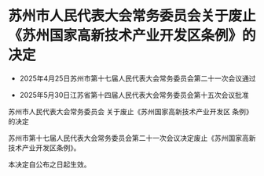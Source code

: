 # 苏州市人民代表大会常务委员会关于废止《苏州国家高新技术产业开发区条例》的决定

- 2025年4月25日苏州市第十七届人民代表大会常务委员会第二十一次会议通过

- 2025年5月30日江苏省第十四届人民代表大会常务委员会第十五次会议批准

<!-- INFO END -->

苏州市人民代表大会常务委员会 关于废止《苏州国家高新技术产业开发区 条例》的决定

苏州市第十七届人民代表大会常务委员会第二十一次会议决定废止《苏州国家高新技术产业开发区条例》。

本决定自公布之日起生效。
